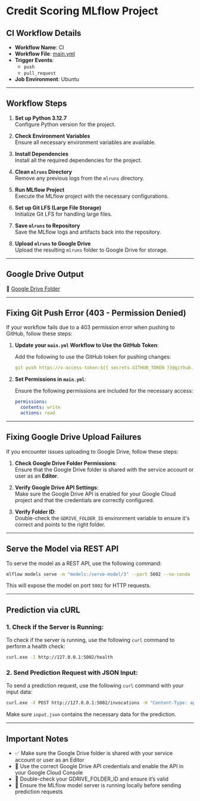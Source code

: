 # Credit Scoring MLflow Project

## CI Workflow Details

- **Workflow Name**: CI  
- **Workflow File**: [main.yml](https://github.com/Maoelan/mlflow-credit-scoring/blob/main/.github/workflows/main.yml)  
- **Trigger Events**:  
  - `push`  
  - `pull_request`  
- **Job Environment**: Ubuntu

---

## Workflow Steps

1. **Set up Python 3.12.7**  
   Configure Python version for the project.

2. **Check Environment Variables**  
   Ensure all necessary environment variables are available.

3. **Install Dependencies**  
   Install all the required dependencies for the project.

4. **Clean `mlruns` Directory**  
   Remove any previous logs from the `mlruns` directory.

5. **Run MLflow Project**  
   Execute the MLflow project with the necessary configurations.

6. **Set up Git LFS (Large File Storage)**  
   Initialize Git LFS for handling large files.

7. **Save `mlruns` to Repository**  
   Save the MLflow logs and artifacts back into the repository.

8. **Upload `mlruns` to Google Drive**  
   Upload the resulting `mlruns` folder to Google Drive for storage.

---

## Google Drive Output

📁 [Google Drive Folder](https://drive.google.com/drive/folders/1WVe4u-XA6lj2oodR4_XX25wE0COsDxs4?usp=sharing)

---

## Fixing Git Push Error (403 - Permission Denied)

If your workflow fails due to a 403 permission error when pushing to GitHub, follow these steps:

1. **Update your `main.yml` Workflow to Use the GitHub Token**:

    Add the following to use the GitHub token for pushing changes:

    ```yaml
    git push https://x-access-token:${{ secrets.GITHUB_TOKEN }}@github.com/${{ github.repository }}.git HEAD:main
    ```

2. **Set Permissions in `main.yml`**:

    Ensure the following permissions are included for the necessary access:

    ```yaml
    permissions:
      contents: write
      actions: read
    ```

---

## Fixing Google Drive Upload Failures

If you encounter issues uploading to Google Drive, follow these steps:

1. **Check Google Drive Folder Permissions**:  
   Ensure that the Google Drive folder is shared with the service account or user as an **Editor**.

2. **Verify Google Drive API Settings**:  
   Make sure the Google Drive API is enabled for your Google Cloud project and that the credentials are correctly configured.

3. **Verify Folder ID**:  
   Double-check the `GDRIVE_FOLDER_ID` environment variable to ensure it's correct and points to the right folder.

---

## Serve the Model via REST API

To serve the model as a REST API, use the following command:

```bash
mlflow models serve -m "models:/serve-model/3" --port 5002 --no-conda
```

This will expose the model on port `5002` for HTTP requests.

---

## Prediction via cURL

### 1. Check if the Server is Running:

To check if the server is running, use the following `curl` command to perform a health check:

```bash
curl.exe -I http://127.0.0.1:5002/health
```

### 2. Send Prediction Request with JSON Input:

To send a prediction request, use the following `curl` command with your input data:

```bash
curl.exe -X POST http://127.0.0.1:5002/invocations -H "Content-Type: application/json" --data-binary "@input.json"
```

Make sure `input.json` contains the necessary data for the prediction.

---

## Important Notes

- ✅ Make sure the Google Drive folder is shared with your service account or user as an Editor  
- 🔑 Use the correct Google Drive API credentials and enable the API in your Google Cloud Console  
- 📁 Double-check your GDRIVE_FOLDER_ID and ensure it’s valid  
- 🚀 Ensure the MLflow model server is running locally before sending prediction requests
